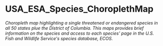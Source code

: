 # USA_ESA_Species_ChoroplethMap
###### Choropleth map highlighting a single threatened or endangered species in all 50 states plue the District of Columbia. This maps provides brief information on the species and access to each species' page in the U.S. Fish and Wildlife Service's species database, ECOS.
